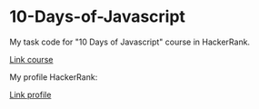 # 10-Days-of-Javascript

My task code for "10 Days of Javascript" course in HackerRank.

[Link course](https://www.hackerrank.com/domains/tutorials/10-days-of-javascript "HackerRank")

My profile HackerRank:

[Link profile](https://www.hackerrank.com/zilich08 "HackerRank profile")
